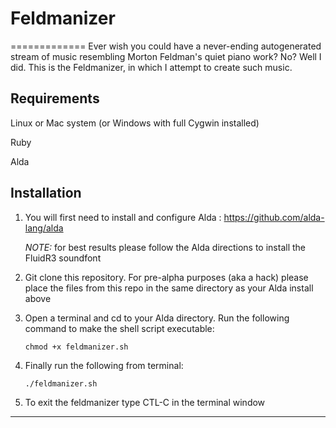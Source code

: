 # Feldmanizer
=============
Ever wish you could have a never-ending autogenerated stream of music resembling Morton Feldman's quiet piano work?  No?  Well I did.
This is the Feldmanizer, in which I attempt to create such music.

## Requirements
Linux or Mac system (or Windows with full Cygwin installed)

Ruby

Alda

## Installation
1. You will first need to install and configure Alda : https://github.com/alda-lang/alda

   *NOTE:* for best results please follow the Alda directions to install the FluidR3 soundfont
   
2. Git clone this repository.  For pre-alpha purposes (aka a hack) please place the files from this repo in the same directory as your Alda install above

3. Open a terminal and cd to your Alda directory. Run the following command to make the shell script executable:
 
   `chmod +x feldmanizer.sh`
   
4. Finally run the following from terminal:
 

   `./feldmanizer.sh`
   
5. To exit the feldmanizer type CTL-C in the terminal window
____________________________________________________________
